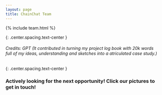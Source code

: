 ```yaml
---
layout: page
title: ChainChat Team
---
```


{% include team.html %}

{: .center.spacing.text-center }

###### Credits: GPT (It contributed in turning my project log book with 20k words full of my ideas, understanding and sketches into a atriculated case study.)

{: .center.spacing.text-center }

### Actively looking for the next opportunity! Click our pictures to get in touch!
